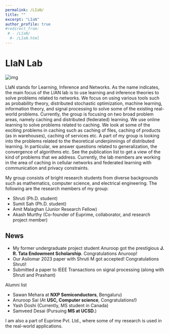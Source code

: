 ```yaml
---
permalink: /LIaN/
title: ""
excerpt: "LIaN"
author_profile: true
#redirect_from: 
 # - /LIaN/
  #- /LIaN.html
---
```

# LIaN Lab

![img](https://bnbharath.files.wordpress.com/2020/06/img_20200618_004028.jpg?w=750)


LIaN stands for Learning, Inference and Networks. As the name indicates, the main focus of the LIAN lab is to use learning and inference theories to solve problems related to networks. We focus on using various tools such as probability theory, distributed stochastic optimization, machine learning, information theory, and signal processing to solve some of the existing real-world problems. Currently, the group is focusing on two broad problem areas, namely caching and distributed (federated) learning. We use online learning to solve problems related to caching. We look at some of the exciting problems in caching such as caching of files, caching of products (as in warehouses), caching of services etc. A part of my group is looking into the problems related to the theoretical underpinnings of distributed learning. In particular, we answer questions related to generalization, the convergence of algorithms etc. See the publication list to get a view of the kind of problems that we address. Currently, the lab members are working in the area of caching in cellular networks and federated learning with communication and privacy constraints.

My group consists of bright research students from diverse backgrounds such as mathematics, computer science, and electrical engineering. The following are the research members of my group:

- Shruti (Ph.D. student)
- Sumit Sah (Ph.D. student)
- Amit Malaghan (Junior Research Fellow)
- Akash Murthy (Co-founder of Euprime, collaborator, and research project member)


## News

- My former undergraduate project student Anuroop got the prestigious **J. R. Tata Endowment Scholarship**. Congratulations Anuroop!
- Our Asilomar 2023 paper with Shruti M got accepted! Congratulations Shruti!
- Submitted a paper to IEEE Transactions on signal processing (along with Shruti and Prashant)




Alumni list

- Sawan Mehara at **NXP Semiconductors**, Bengaluru)
- Anuroop Sai (At **USC, Computer science**, Congratulations!)
- Yash Doshi (Currently, MS student in Canada)
- Samveed Desai (Pursuing **MS at UCSD.**)



I am also a part of Euprime Pvt. Ltd., where some of my research is used in the real-world applications.

